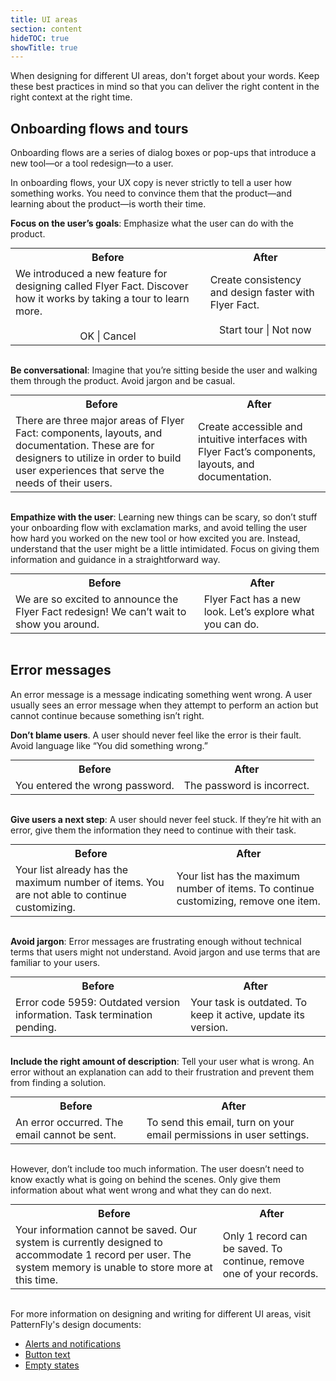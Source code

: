 ```yaml
---
title: UI areas
section: content
hideTOC: true
showTitle: true
---
```


When designing for different UI areas, don't forget about your words. Keep these best practices in mind so that you can deliver the right content in the right context at the right time.

## Onboarding flows and tours

Onboarding flows are a series of dialog boxes or pop-ups that introduce a new tool—or a tool redesign—to a user.

In onboarding flows, your UX copy is never strictly to tell a user how something works. You need to convince them that the product—and learning about the product—is worth their time.

**Focus on the user’s goals**: Emphasize what the user can do with the product.

<table align="center" style="margin: 0px auto; table-layout:fixed;" tr width="80%">
    <tr>
        <th><center>Before</center></th>
        <th><center>After</center></th>
    </tr>
    <tr>
        <td>We introduced a new feature for designing called Flyer Fact. Discover how it works by taking a tour to learn more. <center><br />OK | Cancel</center></td>
        <td>Create consistency and design faster with Flyer Fact.<center><br />Start tour | Not now
        </center></td>
    </tr>
</table>
<br />

**Be conversational**: Imagine that you’re sitting beside the user and walking them through the product. Avoid jargon and be casual.

<table align="center" style="margin: 0px auto; table-layout:fixed;" tr width="80%">
    <tr>
        <th><center>Before</center></th>
        <th><center>After</center></th>
    </tr>
    <tr>
        <td>There are three major areas of Flyer Fact: components, layouts, and documentation. These are for designers to utilize in order to build user experiences that serve the needs of their users.</td>
        <td>Create accessible and intuitive interfaces with Flyer Fact’s components, layouts, and documentation.</td>
    </tr>
</table>
<br />

**Empathize with the user**: Learning new things can be scary, so don’t stuff your onboarding flow with exclamation marks, and avoid telling the user how hard you worked on the new tool or how excited you are. Instead, understand that the user might be a little intimidated. Focus on giving them information and guidance in a straightforward way.

<table align="center" style="margin: 0px auto; table-layout:fixed;" tr width="80%">
    <tr>
        <th><center>Before</center></th>
        <th><center>After</center></th>
    </tr>
    <tr>
        <td>We are so excited to announce the Flyer Fact redesign! We can’t wait to show you around.</td>
        <td>Flyer Fact has a new look. Let’s explore what you can do.</td>
    </tr>
</table>
<br />

## Error messages
An error message is a message indicating something went wrong. A user usually sees an error message when they attempt to perform an action but cannot continue because something isn’t right.

**Don’t blame users**. A user should never feel like the error is their fault. Avoid language like “You did something wrong.”

<table align="center" style="margin: 0px auto; table-layout:fixed;" tr width="80%">
    <tr>
        <th><center>Before</center></th>
        <th><center>After</center></th>
    </tr>
    <tr>
        <td>You entered the wrong password.</td>
        <td>The password is incorrect.</td>
    </tr>
</table>
<br /> 

**Give users a next step**: A user should never feel stuck. If they’re hit with an error, give them the information they need to continue with their task.

<table align="center" style="margin: 0px auto; table-layout:fixed;" tr width="80%">
    <tr>
        <th><center>Before</center></th>
        <th><center>After</center></th>
    </tr>
    <tr>
        <td>Your list already has the maximum number of items. You are not able to continue customizing.</td>
        <td>Your list has the maximum number of items. To continue customizing, remove one item.</td>
    </tr>
</table>
<br /> 

**Avoid jargon**: Error messages are frustrating enough without technical terms that users might not understand. Avoid jargon and use terms that are familiar to your users.

<table align="center" style="margin: 0px auto; table-layout:fixed;" tr width="80%">
    <tr>
        <th><center>Before</center></th>
        <th><center>After</center></th>
    </tr>
    <tr>
        <td>Error code 5959: Outdated version information. Task termination pending.</td>
        <td>Your task is outdated. To keep it active, update its version.</td>
    </tr>
</table>
<br />

**Include the right amount of description**: Tell your user what is wrong. An error without an explanation can add to their frustration and prevent them from finding a solution.

<table align="center" style="margin: 0px auto; table-layout:fixed;" tr width="80%">
    <tr>
        <th><center>Before</center></th>
        <th><center>After</center></th>
    </tr>
    <tr>
        <td>An error occurred. The email cannot be sent.</td>
        <td>To send this email, turn on your email permissions in user settings.</td>
    </tr>
</table>
<br /> 

However, don’t include too much information. The user doesn’t need to know exactly what is going on behind the scenes. Only give them information about what went wrong and what they can do next.

<table align="center" style="margin: 0px auto; table-layout:fixed;" tr width="80%">
    <tr>
        <th><center>Before</center></th>
        <th><center>After</center></th>
    </tr>
    <tr>
        <td>Your information cannot be saved. Our system is currently designed to accommodate 1 record per user. The system memory is unable to store more at this time.</td>
        <td>Only 1 record can be saved. To continue, remove one of your records.</td>
    </tr>
</table>
<br /> 

For more information on designing and writing for different UI areas, visit PatternFly's design documents:

- [Alerts and notifications](https://www.patternfly.org/v4/design-guidelines/usage-and-behavior/alerts-and-notifications)
- [Button text](https://www.patternfly.org/v4/design-guidelines/usage-and-behavior/buttons-and-links)
- [Empty states](https://www.patternfly.org/v4/design-guidelines/usage-and-behavior/empty-state)